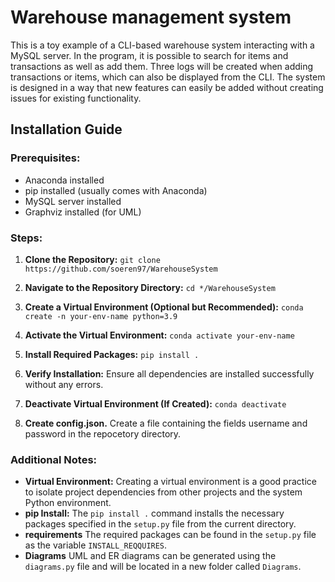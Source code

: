 # Warehouse management system
This is a toy example of a CLI-based warehouse system interacting with a MySQL server. In the program, it is possible to search for items and transactions as well as add them. Three logs will be created when adding transactions or items, which can also be displayed from the CLI. The system is designed in a way that new features can easily be added without creating issues for existing functionality.


## Installation Guide

### Prerequisites:
- Anaconda installed
- pip installed (usually comes with Anaconda)
- MySQL server installed
- Graphviz installed (for UML)

### Steps:

1. **Clone the Repository:**
`git clone https://github.com/soeren97/WarehouseSystem`

2. **Navigate to the Repository Directory:**
`cd */WarehouseSystem`

3. **Create a Virtual Environment (Optional but Recommended):**
`conda create -n your-env-name python=3.9`

4. **Activate the Virtual Environment:**
`conda activate your-env-name`

5. **Install Required Packages:**
`pip install .`

6. **Verify Installation:**
Ensure all dependencies are installed successfully without any errors.

7. **Deactivate Virtual Environment (If Created):**
`conda deactivate`

8. **Create config.json.**
Create a file containing the fields username and password in the repocetory directory.


### Additional Notes:

- **Virtual Environment:** Creating a virtual environment is a good practice to isolate project dependencies from other projects and the system Python environment.
- **pip Install:** The `pip install .` command installs the necessary packages specified in the `setup.py` file from the current directory.
- **requirements** The required packages can be found in the `setup.py` file as the variable `INSTALL_REQQUIRES`.
- **Diagrams** UML and ER diagrams can be generated using the `diagrams.py` file and will be located in a new folder called `Diagrams`.
